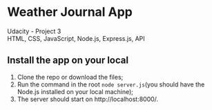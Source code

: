# Weather Journal App
Udacity - Project 3<br>
HTML, CSS, JavaScript, Node.js, Express.js, API

## Install the app on your local

1. Clone the repo or download the files;
2. Run the command in the root `node server.js`(you should have the Node.js installed on your local machine);
3. The server should start on http://localhost:8000/.
